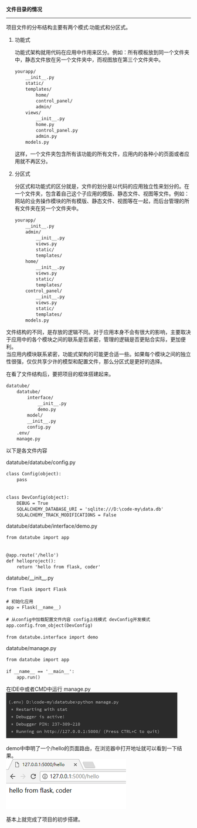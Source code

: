 **文件目录的情况**

----
项目文件的分布结构主要有两个模式:功能式和分区式。

1. 功能式

    功能式架构就用代码在应用中作用来区分。例如：所有模板放到同一个文件夹中，静态文件放在另一个文件夹中，而视图放在第三个文件夹中。
    ```
    yourapp/
        __init__.py
        static/
        templates/
            home/
            control_panel/
            admin/
        views/
            __init__.py
            home.py
            control_panel.py
            admin.py
        models.py
    ```
    这样，一个文件夹包含所有该功能的所有文件，应用内的各种小的页面或者应用就不再区分。
2. 分区式  

    分区式和功能式的区分就是，文件的划分是以代码的应用独立性来划分的。在一个文件夹，包含着自己这个子应用的模版、静态文件、视图等文件。例如：网站的业务操作模块的所有模版、静态文件、视图等在一起，而后台管理的所有文件夹在另一个文件夹中。
    ```
    yourapp/
        __init__.py
        admin/
            __init__.py
            views.py
            static/
            templates/
        home/
            __init__.py
            views.py
            static/
            templates/
        control_panel/
            __init__.py
            views.py
            static/
            templates/
        models.py
    ```

文件结构的不同，是存放的逻辑不同。对于应用本身不会有很大的影响，主要取决于应用中的各个模块之间的联系是否紧密，管理的逻辑是否更贴合实际，更加便利。  
当应用内模块联系紧密，功能式架构的可能更合适一些。如果每个模块之间的独立性很强，仅仅共享少许的模型和配置文件，那么分区式是更好的选择。

在看了文件结构后，要把项目的框体搭建起来。
```
datatube/
    datatube/
        interface/
            __init__.py
            demo.py
        model/
        __init__.py
        config.py
    .env/
    manage.py
```

以下是各文件内容

datatube/datatube/config.py   
```
class Config(object):
    pass


class DevConfig(object):
    DEBUG = True
    SQLALCHEMY_DATABASE_URI = 'sqlite:///D:\code-my\data.db'
    SQLALCHEMY_TRACK_MODIFICATIONS = False

```

datatube/datatube/interface/demo.py
```
from datatube import app


@app.route('/hello')
def helloproject():
    return 'hello from flask, coder'

```

datatube/\_\_init\_\_.py
```
from flask import Flask

# 初始化应用
app = Flask(__name__)

# 从config中加载配置文件内容 config上线模式 devConfig开发模式
app.config.from_object(DevConfig)

from datatube.interface import demo
```


datatube/manage.py

```
from datatube import app

if __name__ == '__main__':
    app.run()

```

在IDE中或者CMD中运行 manage.py  
![](image/4.png)
    
demo中申明了一个/hello的页面路由，在浏览器中打开地址就可以看到一下结果。  
![](image/5.png)

基本上就完成了项目的初步搭建。